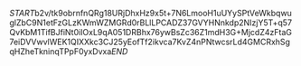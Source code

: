 $START$b2v/tk9obrnfnQRg18URjDhxHz9x5t+7N6LmooH1uUYySPtVeWkbqwuglZbC9N1etFzGLzKWmWZMGRd0rBLlLPCADZ37GVYHNnkdp2NIzjY5T+q57QvKbM1TifBJfiNt0iIOxL9qA051DRBhx76ywBsZc36Z1mdH3G+MjcdZ4zFtaG7eiDVVwvlWEK1QIXXkc3CJ25yEofTf2ikvca7KvZ4nPNtwcsrLd4GMCRxhSgqHZheTkninqTPpF0yxDvxa$END$